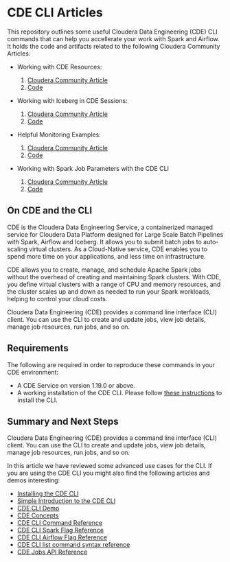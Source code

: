 # CDE CLI Articles

This repository outlines some useful Cloudera Data Engineering (CDE) CLI commands that can help you accellerate your work with Spark and Airflow. It holds the code and artifacts related to the following Cloudera Community Articles:

* Working with CDE Resources:
  1. [Cloudera Community Article](https://community.cloudera.com/t5/Community-Articles/Working-with-CDE-Files-Resources/ta-p/379891)
  2. [Code](https://github.com/pdefusco/CDE_CLI_Articles/blob/main/code/CDERESOURCES.md)

* Working with Iceberg in CDE Sessions:
  1. [Cloudera Community Article](https://community.cloudera.com/t5/Community-Articles/Working-with-Iceberg-in-CDE-Spark-Sessions/ta-p/379892)
  2. [Code](https://github.com/pdefusco/CDE_CLI_Articles/blob/main/code/CDESESSIONSICEBERG.md)

* Helpful Monitoring Examples:
  1. [Cloudera Community Article](https://community.cloudera.com/t5/Community-Articles/Efficiently-Monitoring-Jobs-Runs-and-Resources-with-the-CDE/ta-p/379893)
  2. [Code](https://github.com/pdefusco/CDE_CLI_Articles/blob/main/code/CDELISTFILTERS.md)

* Working with Spark Job Parameters with the CDE CLI
  1. [Cloudera Community Article](https://community.cloudera.com/t5/Community-Articles/Working-with-CDE-Spark-Job-Parameters-in-Cloudera-Data/ta-p/380792)
  2. [Code](https://github.com/pdefusco/CDE_CLI_Articles/blob/main/code/CDESPARKJOBPARAMETERS.md)

## On CDE and the CLI

CDE is the Cloudera Data Engineering Service, a containerized managed service for Cloudera Data Platform designed for Large Scale Batch Pipelines with Spark, Airflow and Iceberg. It allows you to submit batch jobs to auto-scaling virtual clusters. As a Cloud-Native service, CDE enables you to spend more time on your applications, and less time on infrastructure.

CDE allows you to create, manage, and schedule Apache Spark jobs without the overhead of creating and maintaining Spark clusters. With CDE, you define virtual clusters with a range of CPU and memory resources, and the cluster scales up and down as needed to run your Spark workloads, helping to control your cloud costs.

Cloudera Data Engineering (CDE) provides a command line interface (CLI) client. You can use the CLI to create and update jobs, view job details, manage job resources, run jobs, and so on.

## Requirements

The following are required in order to reproduce these commands in your CDE environment:

* A CDE Service on version 1.19.0 or above.
* A working installation of the CDE CLI. Please follow [these instructions](https://docs.cloudera.com/data-engineering/cloud/cli-access/topics/cde-cli.html) to install the CLI.

## Summary and Next Steps

Cloudera Data Engineering (CDE) provides a command line interface (CLI) client. You can use the CLI to create and update jobs, view job details, manage job resources, run jobs, and so on.

In this article we have reviewed some advanced use cases for the CLI. If you are using the CDE CLI you might also find the following articles and demos interesting:

* [Installing the CDE CLI](https://docs.cloudera.com/data-engineering/cloud/cli-access/topics/cde-cli.html)
* [Simple Introduction to the CDE CLI](https://github.com/pdefusco/CDE_CLI_Simple)
* [CDE CLI Demo](https://github.com/pdefusco/CDE_CLI_demo)
* [CDE Concepts](https://docs.cloudera.com/data-engineering/cloud/cli-access/topics/cde-cli-concepts.html)
* [CDE CLI Command Reference](https://docs.cloudera.com/data-engineering/cloud/cli-access/topics/cde-cli-reference.html)
* [CDE CLI Spark Flag Reference](https://docs.cloudera.com/data-engineering/cloud/cli-access/topics/cde-cli-spark-flag-reference.html)
* [CDE CLI Airflow Flag Reference](https://docs.cloudera.com/data-engineering/cloud/cli-access/topics/cde-cli-airflow-flag-reference.html)
* [CDE CLI list command syntax reference](https://docs.cloudera.com/data-engineering/cloud/cli-access/topics/cde-cli-list-flag-reference.html)
* [CDE Jobs API Reference](https://docs.cloudera.com/data-engineering/cloud/jobs-rest-api-reference/index.html)
